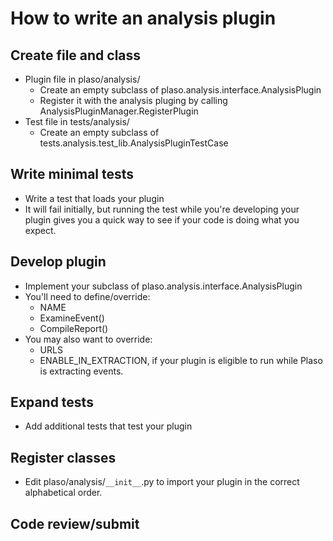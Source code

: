 # How to write an analysis plugin

## Create file and class
* Plugin file in plaso/analysis/
  * Create an empty subclass of plaso.analysis.interface.AnalysisPlugin
  * Register it with the analysis pluging by calling AnalysisPluginManager.RegisterPlugin
* Test file in tests/analysis/
  * Create an empty subclass of tests.analysis.test_lib.AnalysisPluginTestCase

## Write minimal tests
* Write a test that loads your plugin
* It will fail initially, but running the test while you're developing your plugin gives you a quick way to see if your code is doing what you expect.

## Develop plugin
* Implement your subclass of plaso.analysis.interface.AnalysisPlugin
* You'll need to define/override:
  * NAME
  * ExamineEvent()
  * CompileReport()
* You may also want to override:
  * URLS
  * ENABLE_IN_EXTRACTION, if your plugin is eligible to run while Plaso is extracting events.

## Expand tests
* Add additional tests that test your plugin

## Register classes
* Edit plaso/analysis/`__init__`.py to import your plugin in the correct alphabetical order.

## Code review/submit
